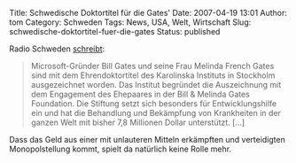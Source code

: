 Title: Schwedische Doktortitel für die Gates'
Date: 2007-04-19 13:01
Author: tom
Category: Schweden
Tags: News, USA, Welt, Wirtschaft
Slug: schwedische-doktortitel-fuer-die-gates
Status: published

Radio Schweden
[schreibt](http://www.sr.se/cgi-bin/International/nyhetssidor/artikel.asp?ProgramID=2108&Nyheter=&format=1&artikel=1320270):

> Microsoft-Gründer Bill Gates und seine Frau Melinda French Gates sind
> mit dem Ehrendoktortitel des Karolinska Instituts in Stockholm
> ausgezeichnet worden. Das Institut begründet die Auszeichnung mit dem
> Engagement des Ehepaares in der Bill & Melinda Gates Foundation. Die
> Stiftung setzt sich besonders für Entwicklungshilfe ein und hat die
> Behandlung und Bekämpfung von Krankheiten in der ganzen Welt mit
> bisher 7,8 Millionen Dollar unterstützt. [...]

Dass das Geld aus einer mit unlauteren Mitteln erkämpften und
verteidigten Monopolstellung kommt, spielt da natürlich keine Rolle
mehr.

